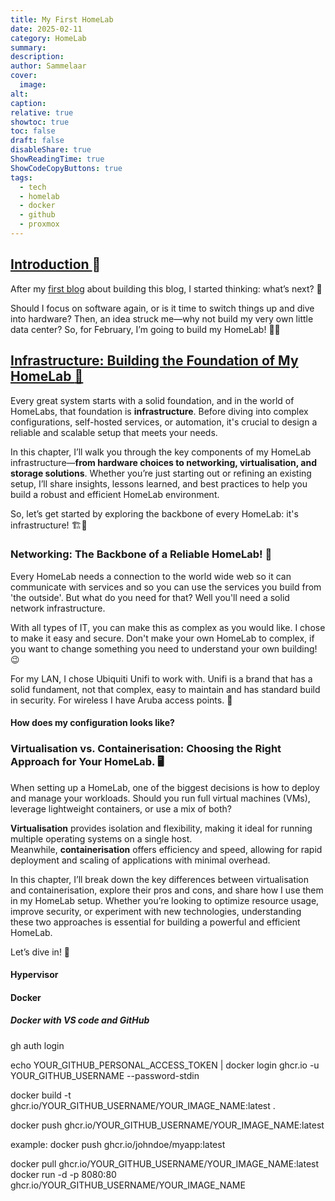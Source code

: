 ```yaml
---
title: My First HomeLab
date: 2025-02-11
category: HomeLab
summary: 
description: 
author: Sammelaar
cover:
  image: 
alt: 
caption: 
relative: true
showtoc: true
toc: false
draft: false
disableShare: true
ShowReadingTime: true
ShowCodeCopyButtons: true
tags:
  - tech
  - homelab
  - docker
  - github
  - proxmox
---
```

## <u> Introduction </u> :speech_balloon:
After my [first blog](https://blog.biggelaar.it/posts/this-is-my-first-blog-blog-pipeline/) about building this blog, I started thinking: what’s next? 🤔  

Should I focus on software again, or is it time to switch things up and dive into hardware? Then, an idea struck me—why not build my very own little data center? So, for February, I’m going to build my HomeLab! 🌟🚀

## <u> Infrastructure: Building the Foundation of My HomeLab :toolbox:</u> 
Every great system starts with a solid foundation, and in the world of HomeLabs, that foundation is **infrastructure**. Before diving into complex configurations, self-hosted services, or automation, it's crucial to design a reliable and scalable setup that meets your needs.

In this chapter, I’ll walk you through the key components of my HomeLab infrastructure—**from hardware choices to networking, virtualisation, and storage solutions**. Whether you’re just starting out or refining an existing setup, I’ll share insights, lessons learned, and best practices to help you build a robust and efficient HomeLab environment.

So, let’s get started by exploring the backbone of every HomeLab: it's infrastructure! 🏗️🔧

### Networking: The Backbone of a Reliable HomeLab! :wireless:
Every HomeLab needs a connection to the world wide web so it can communicate with services and so you can use the services you build from 'the outside'. But what do you need for that? Well you'll need a solid network infrastructure. 

With all types of IT, you can make this as complex as you would like. I chose to make it easy and secure. Don't make your own HomeLab to complex, if you want to change something you need to understand your own building! :wink:

For my LAN, I chose Ubiquiti Unifi to work with. Unifi is a brand that has a solid fundament, not that complex, easy to maintain and has standard build in security. For wireless I have Aruba access points. :wireless:

#### How does my configuration looks like?

### Virtualisation vs. Containerisation: Choosing the Right Approach for Your HomeLab. :desktop_computer:
When setting up a HomeLab, one of the biggest decisions is how to deploy and manage your workloads. Should you run full virtual machines (VMs), leverage lightweight containers, or use a mix of both?

**Virtualisation** provides isolation and flexibility, making it ideal for running multiple operating systems on a single host. Meanwhile, **containerisation** offers efficiency and speed, allowing for rapid deployment and scaling of applications with minimal overhead.

In this chapter, I’ll break down the key differences between virtualisation and containerisation, explore their pros and cons, and share how I use them in my HomeLab setup. Whether you’re looking to optimize resource usage, improve security, or experiment with new technologies, understanding these two approaches is essential for building a powerful and efficient HomeLab.

Let’s dive in! 🚀

#### Hypervisor

#### Docker 

#####  Docker with VS code and GitHub

gh auth login

echo YOUR_GITHUB_PERSONAL_ACCESS_TOKEN | docker login ghcr.io -u YOUR_GITHUB_USERNAME --password-stdin



docker build -t ghcr.io/YOUR_GITHUB_USERNAME/YOUR_IMAGE_NAME:latest .

docker push ghcr.io/YOUR_GITHUB_USERNAME/YOUR_IMAGE_NAME:latest

example: docker push ghcr.io/johndoe/myapp:latest

docker pull ghcr.io/YOUR_GITHUB_USERNAME/YOUR_IMAGE_NAME:latest
docker run -d -p 8080:80 ghcr.io/YOUR_GITHUB_USERNAME/YOUR_IMAGE_NAME
